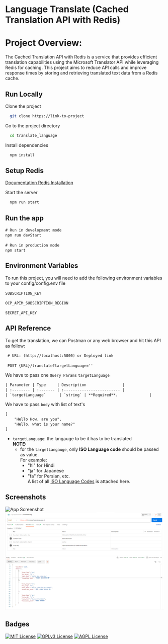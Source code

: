 
# Language Translate (Cached Translation API with Redis)


# Project Overview:
The Cached Translation API with Redis is a service that provides efficient translation capabilities using the Microsoft Translator API while leveraging Redis for caching. This project aims to reduce API calls and improve response times by storing and retrieving translated text data from a Redis cache.


## Run Locally

Clone the project

```bash
  git clone https://link-to-project
```

Go to the project directory

```bash
  cd translate_language
```

Install dependencies

```bash
  npm install
```

## Setup Redis
[Documentation Redis Installation](https://redis.io/docs/getting-started/installation/install-redis-on-linux/)


Start the server

```bash
  npm run start
```
## Run the app
```
# Run in development mode
npm run devStart

# Run in production mode
npm start
```

## Environment Variables

To run this project, you will need to add the following environment variables to your config/config.env file

`SUBSCRIPTION_KEY`

`OCP_APIM_SUBSCRIPTION_REGION`

`SECRET_API_KEY`

## API Reference
To get the translation, we can Postman or any web browser and hit this API as follow:

```http
 # URL: (http://localhost:5000) or Deployed link

 POST {URL}/translate?targetLanguage=''
```

We have to pass one `Query Params` `targetLanguage`
```
| Parameter | Type     | Description                |
| :-------- | :------- | :------------------------- |
| `targetLanguage`      | `string` | **Required**.              |

```
We have to pass `body` with list of text's

```
[
    "Hello How, are you",
    "Hello, what is your name?"
]
```
- `targetLanguage`: the langauge to be it has to be translated
<br>**NOTE:**
  - for the `targetLangauge`, only **ISO Language code** should be passed as value.
<br/>For example:
    - "hi" for Hindi
    - "ja" for Japanese
    - "fa" for Persian, etc.
    <br/>A list of all [ISO Language Codes](https://datahub.io/core/language-codes/r/0.html) is attached here.

## Screenshots

![App Screenshot](https://i.imgur.com/46GxwKG.png)
![Token Screenshot](token-image.png)

## Badges
[![MIT License](https://img.shields.io/badge/License-MIT-green.svg)](https://choosealicense.com/licenses/mit/)
[![GPLv3 License](https://img.shields.io/badge/License-GPL%20v3-yellow.svg)](https://opensource.org/licenses/)
[![AGPL License](https://img.shields.io/badge/license-AGPL-blue.svg)](http://www.gnu.org/licenses/agpl-3.0)
